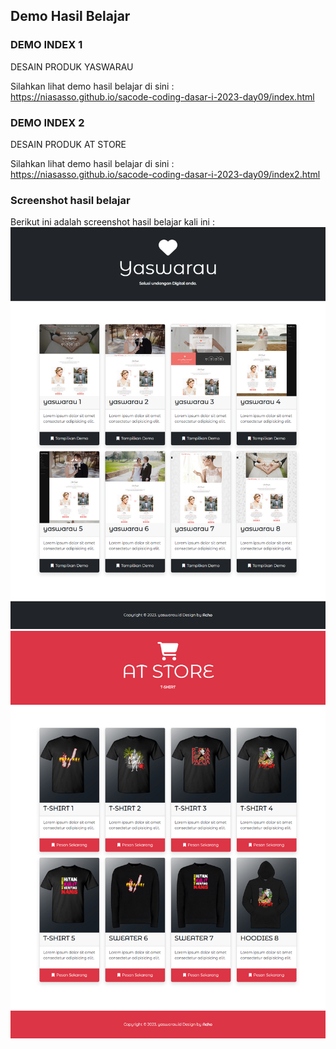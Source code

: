 ## Demo Hasil Belajar

### DEMO INDEX 1

DESAIN PRODUK YASWARAU

Silahkan lihat demo hasil belajar di sini :<br>
https://niasasso.github.io/sacode-coding-dasar-i-2023-day09/index.html 

### DEMO INDEX 2

DESAIN PRODUK AT STORE

Silahkan lihat demo hasil belajar di sini :<br>
https://niasasso.github.io/sacode-coding-dasar-i-2023-day09/index2.html

### Screenshot hasil belajar

Berikut ini adalah screenshot hasil belajar kali ini :
<img src="./images/screenshot/src1.png">
<img src="./images/screenshot/src2.png">
